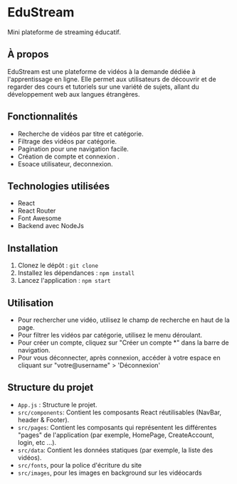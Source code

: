 
# EduStream

Mini plateforme de streaming éducatif.

## À propos

EduStream est une plateforme de vidéos à la demande dédiée à l'apprentissage en ligne. Elle permet aux utilisateurs de découvrir et de regarder des cours et tutoriels sur une variété de sujets, allant du développement web aux langues étrangères.

## Fonctionnalités

* Recherche de vidéos par titre et catégorie.
* Filtrage des vidéos par catégorie.
* Pagination pour une navigation facile.
* Création de compte et connexion .
* Esoace utilisateur, deconnexion.

## Technologies utilisées

* React
* React Router
* Font Awesome
* Backend avec NodeJs

## Installation

1.  Clonez le dépôt : `git clone `
2.  Installez les dépendances : `npm install`
3.  Lancez l'application : `npm start`

## Utilisation

* Pour rechercher une vidéo, utilisez le champ de recherche en haut de la page.
* Pour filtrer les vidéos par catégorie, utilisez le menu déroulant.
* Pour créer un compte, cliquez sur "Créer un compte *" dans la barre de navigation.
* Pour vous déconnecter, après connexion, accéder à votre espace en cliquant sur "votre@username" > 'Déconnexion'

## Structure du projet
* `App.js` : Structure le projet.
* `src/components`: Contient les composants React réutilisables (NavBar, header & Footer).
* `src/pages`: Contient les composants qui représentent les différentes "pages" de l'application (par exemple, HomePage, CreateAccount, login, etc ...).
* `src/data`: Contient les données statiques (par exemple, la liste des vidéos).
* `src/fonts`, pour la police d'écriture du site
* `src/images`, pour les images en background sur les vidéocards
